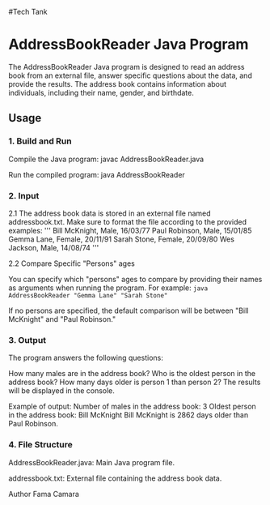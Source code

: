 #Tech Tank

# AddressBookReader Java Program

The AddressBookReader Java program is designed to read an address book from an external file, answer specific questions about the data, and provide the results. The address book contains information about individuals, including their name, gender, and birthdate.

## Usage

### 1. Build and Run

Compile the Java program:
  javac AddressBookReader.java
  
Run the compiled program:
  java AddressBookReader

### 2. Input

2.1 The address book data is stored in an external file named addressbook.txt. Make sure to format the file according to the provided examples:
'''
Bill McKnight, Male, 16/03/77
Paul Robinson, Male, 15/01/85
Gemma Lane, Female, 20/11/91
Sarah Stone, Female, 20/09/80
Wes Jackson, Male, 14/08/74
'''

2.2 Compare Specific "Persons" ages

You can specify which "persons" ages to compare by providing their names as arguments when running the program.
For example:
```java AddressBookReader "Gemma Lane" "Sarah Stone"```

If no persons are specified, the default comparison will be between "Bill McKnight" and "Paul Robinson."

### 3. Output
The program answers the following questions:

How many males are in the address book?
Who is the oldest person in the address book?
How many days older is person 1 than person 2?
The results will be displayed in the console.

Example of output:
Number of males in the address book: 3
Oldest person in the address book: Bill McKnight
Bill McKnight is 2862 days older than Paul Robinson.

### 4. File Structure
AddressBookReader.java: Main Java program file.

addressbook.txt: External file containing the address book data.

Author
Fama Camara
